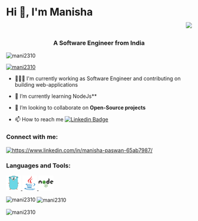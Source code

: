 <h1 align="left">Hi 👋, I'm Manisha
 <div id="header" align="right">
  <img src="https://media.giphy.com/media/aIJDrOomj81MQZz2uO/giphy.gif" width="100"/>
</div>
</h1>
<h3 align="center">A Software Engineer from India </h3>

<p align="left"> <img src="https://komarev.com/ghpvc/?username=mani2310&label=Profile%20views&color=0e75b6&style=flat" alt="mani2310" /> </p>

<p align="left"> <a href="https://github.com/ryo-ma/github-profile-trophy"><img src="https://github-profile-trophy.vercel.app/?username=mani2310" alt="mani2310" /></a> </p>

- 👩🏻‍💻 I'm currently working as Software Engineer and contributing on building web-applications
- 🌱 I’m currently learning NodeJs**

- 👯 I’m looking to collaborate on **Open-Source projects**

- 📫 How to reach me [![Linkedin Badge](https://img.shields.io/badge/-LinkedIn-blue?style=flat&logo=Linkedin&logoColor=white)](https://www.linkedin.com/in/manisha-paswan-65ab7987/)

<h3 align="left">Connect with me:</h3>
<p align="left">
<a href="https://linkedin.com/in/https://www.linkedin.com/in/manisha-paswan-65ab7987/" target="blank"><img align="center" src="https://raw.githubusercontent.com/rahuldkjain/github-profile-readme-generator/master/src/images/icons/Social/linked-in-alt.svg" alt="https://www.linkedin.com/in/manisha-paswan-65ab7987/" height="30" width="40" /></a>
</p>

<h3 align="left">Languages and Tools:</h3>
<p align="left"> <a href="https://golang.org" target="_blank" rel="noreferrer"> <img src="https://raw.githubusercontent.com/devicons/devicon/master/icons/go/go-original.svg" alt="go" width="40" height="40"/> </a> <a href="https://www.java.com" target="_blank" rel="noreferrer"> <img src="https://raw.githubusercontent.com/devicons/devicon/master/icons/java/java-original.svg" alt="java" width="40" height="40"/> </a> <a href="https://nodejs.org" target="_blank" rel="noreferrer"> <img src="https://raw.githubusercontent.com/devicons/devicon/master/icons/nodejs/nodejs-original-wordmark.svg" alt="nodejs" width="40" height="40"/> </a> </p>

<p><img align="left" src="https://github-readme-stats.vercel.app/api/top-langs?username=mani2310&show_icons=true&locale=en&layout=compact" alt="mani2310" /></p>

<p>&nbsp;<img align="center" src="https://github-readme-stats.vercel.app/api?username=mani2310&show_icons=true&locale=en" alt="mani2310" /></p>

<p><img align="center" src="https://github-readme-streak-stats.herokuapp.com/?user=mani2310&" alt="mani2310" /></p>
